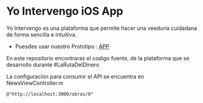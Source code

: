 Yo Intervengo iOS App
===========

Yo Intervengo es una plataforma que permite hacer una veeduria cuidadana de forma sencilla e intuitiva. 

- Puesdes usar nuestro Prototipo : [APP]


En este repositorio encontraras el codigo fuente, de la plataforma que se desarrollo durante #LaRutaDelDinero


La configuración para consumir el API se encuentra en NewsViewController.m 
```
@"http://localhost:3000/obras/0"
```


[APP]: http://invis.io/BTWT4GZ3
